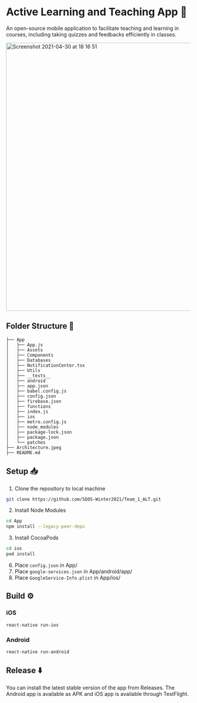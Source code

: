 # Active Learning and Teaching App :iphone:
An open-source mobile application to facilitate teaching and learning in courses, including taking quizzes and feedbacks efficiently in classes.

<img width="731" alt="Screenshot 2021-04-30 at 18 16 51" src="https://user-images.githubusercontent.com/42066451/116697230-8e4b4c80-a9e0-11eb-860d-6fca12a876f5.png">

## Folder Structure 📁

```
├── App
│   ├── App.js
│   ├── Assets
│   ├── Components
│   ├── Databases
│   ├── NotificationCenter.tsx
│   ├── Utils
│   ├── __tests__
│   ├── android
│   ├── app.json
│   ├── babel.config.js
│   ├── config.json
│   ├── firebase.json
│   ├── functions
│   ├── index.js
│   ├── ios
│   ├── metro.config.js
│   ├── node_modules
│   ├── package-lock.json
│   ├── package.json
│   └── patches
├── Architecture.jpeg
├── README.md
```

## Setup 📥

1. Clone the repository to local machine
```sh
git clone https://github.com/SDOS-Winter2021/Team_1_ALT.git
```
2. Install Node Modules
```sh
cd App
npm install --legacy-peer-deps
```
3. Install CocoaPods
```sh
cd ios
pod install
```
6. Place `config.json` in App/
7. Place `google-services.json` in App/android/app/
8. Place `GoogleService-Info.plist` in App/ios/

## Build ⚙️

### iOS   
`react-native run-ios`  
### Android       
`react-native run-android`

## Release ⬇️
You can install the latest stable version of the app from Releases. The Android app is available as APK and iOS app is available through TestFlight.
